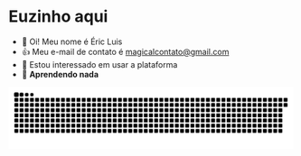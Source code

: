  # Euzinho aqui

- 👋 Oi! Meu nome é Éric Luis
- :+1: Meu e-mail de contato é magicalcontato@gmail.com
- 👀 Estou interessado em usar a plataforma
- 🌱 **Aprendendo nada**

 ![Snake animation](https://github.com/MagicalBR/MagicalBR/blob/output/github-contribution-grid-snake.svg)
